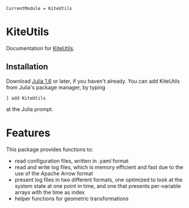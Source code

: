 ```@meta
CurrentModule = KiteUtils
```

# KiteUtils

Documentation for [KiteUtils](https://github.com/ufechner7/KiteUtils.jl).

## Installation

Download [Julia 1.6](http://www.julialang.org) or later, if you haven't already. You can add KiteUtils from  Julia's package manager, by typing 
```
] add KiteUtils
``` 
at the Julia prompt.

# Features
This package provides functions to:
- read configuration files, written in .yaml format
- read and write log files, which is memory efficient and fast due to the use of the Apache Arrow format
- present log files in two different formats, one optimized to look at the system state at one point in time, and one that presents per-variable arrays with the time as index
- helper functions for geometric transformations